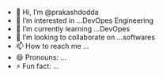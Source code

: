 - 👋 Hi, I’m @prakashdodda
- 👀 I’m interested in ...DevOpes Engineering
- 🌱 I’m currently learning ...DevOpes
- 💞️ I’m looking to collaborate on ...softwares
- 📫 How to reach me ...
- 😄 Pronouns: ...
- ⚡ Fun fact: ...

<!---
prakashdodda/prakashdodda is a ✨ special ✨ repository because its `README.md` (this file) appears on your GitHub profile.
You can click the Preview link to take a look at your changes.
--->
